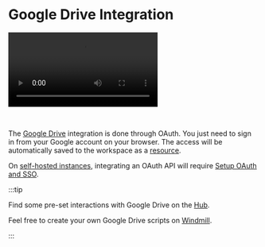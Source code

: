 # Google Drive Integration

<video
    className="border-2 rounded-xl object-cover w-full h-full dark:border-gray-800"
    autoPlay
    loop
    controls
    id="main-video"
    src="/videos/adding_gdrive_resource.mp4"
/>

<br/>

The [Google Drive](https://drive.google.com/drive/my-drive?hl=fr) integration is done through OAuth. You just need to sign in from your Google account on your browser. The access will be automatically saved to the workspace as a [resource](../core_concepts/3_resources_and_types/index.mdx).

On [self-hosted instances](../advanced/1_self_host/index.mdx), integrating an OAuth API will require [Setup OAuth and SSO](../misc/2_setup_oauth/index.mdx).

:::tip

Find some pre-set interactions with Google Drive on the [Hub](https://hub.windmill.dev/integrations/gdrive).

Feel free to create your own Google Drive scripts on [Windmill](../getting_started/00_how_to_use_windmill/index.mdx).

:::
